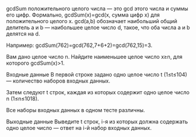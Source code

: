 ﻿gcdSum положительного целого числа — это gcd этого числа и суммы его цифр. Формально, gcdSum(x)=gcd(x, сумма цифр x) для положительного целого x. gcd(a,b) обозначает наибольший общий делитель a и b — наибольшее целое число d, такое, что оба числа a и b делятся на d.

Например: gcdSum(762)=gcd(762,7+6+2)=gcd(762,15)=3.

Вам дано целое число n. Найдите наименьшее целое число x≥n, для которого gcdSum(x)>1.

Входные данные
В первой строке задано одно целое число t (1≤t≤104) — количество наборов входных данных.

Затем следуют t строк, каждая из которых содержит одно целое число n (1≤n≤1018).

Все наборы входных данных в одном тесте различны.

Выходные данные
Выведите t строк, i-я из которых должна содержать одно целое число — ответ на i-й набор входных данных.